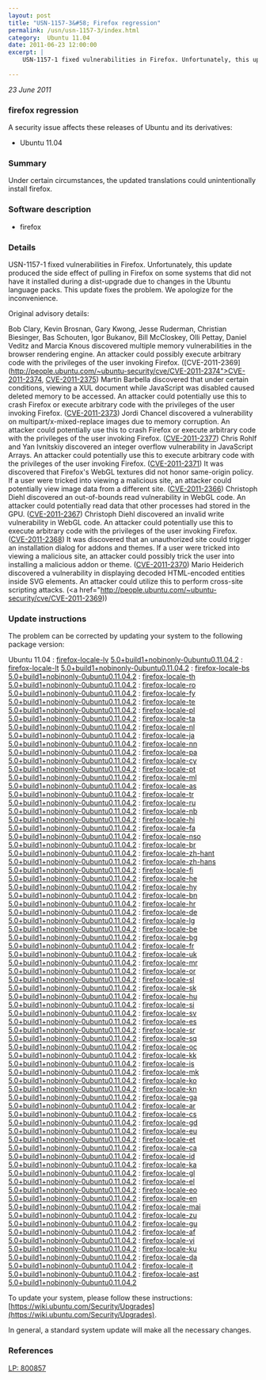 ```yaml
---
layout: post
title: "USN-1157-3&#58; Firefox regression"
permalink: /usn/usn-1157-3/index.html
category:  Ubuntu 11.04
date: 2011-06-23 12:00:00
excerpt: |
    USN-1157-1 fixed vulnerabilities in Firefox. Unfortunately, this update produced the side effect of pulling in Firefox on some systems that did not have it installed during a dist-upgrade due to changes in the Ubuntu language packs. This update fixes the problem. We apologize for the inconvenience.
    
--- 
```

 
 

*23 June 2011*

### firefox regression

A security issue affects these releases of Ubuntu and its derivatives:

* Ubuntu 11.04

### Summary

Under certain circumstances, the updated translations could unintentionally install firefox.

### Software description

* firefox 

### Details

USN-1157-1 fixed vulnerabilities in Firefox. Unfortunately, this update produced the side effect of pulling in Firefox on some systems that did not have it installed during a dist-upgrade due to changes in the Ubuntu language packs. This update fixes the problem. We apologize for the inconvenience.

Original advisory details:

 Bob Clary, Kevin Brosnan, Gary Kwong, Jesse Ruderman, Christian Biesinger, Bas Schouten, Igor Bukanov, Bill McCloskey, Olli Pettay, Daniel Veditz and Marcia Knous discovered multiple memory vulnerabilities in the browser rendering engine. An attacker could possibly execute arbitrary code with the privileges of the user invoking Firefox. ([CVE-2011-2369](http://people.ubuntu.com/~ubuntu-security/cve/CVE-2011-2374">CVE-2011-2374</a>, <a href="http://people.ubuntu.com/~ubuntu-security/cve/CVE-2011-2375">CVE-2011-2375</a>) Martin Barbella discovered that under certain conditions, viewing a XUL document while JavaScript was disabled caused deleted memory to be accessed. An attacker could potentially use this to crash Firefox or execute arbitrary code with the privileges of the user invoking Firefox. (<a href="http://people.ubuntu.com/~ubuntu-security/cve/CVE-2011-2373">CVE-2011-2373</a>) Jordi Chancel discovered a vulnerability on multipart/x-mixed-replace images due to memory corruption. An attacker could potentially use this to crash Firefox or execute arbitrary code with the privileges of the user invoking Firefox. (<a href="http://people.ubuntu.com/~ubuntu-security/cve/CVE-2011-2377">CVE-2011-2377</a>) Chris Rohlf and Yan Ivnitskiy discovered an integer overflow vulnerability in JavaScript Arrays. An attacker could potentially use this to execute arbitrary code with the privileges of the user invoking Firefox. (<a href="http://people.ubuntu.com/~ubuntu-security/cve/CVE-2011-2371">CVE-2011-2371</a>) It was discovered that Firefox&#39;s WebGL textures did not honor same-origin policy. If a user were tricked into viewing a malicious site, an attacker could potentially view image data from a different site. (<a href="http://people.ubuntu.com/~ubuntu-security/cve/CVE-2011-2366">CVE-2011-2366</a>) Christoph Diehl discovered an out-of-bounds read vulnerability in WebGL code. An attacker could potentially read data that other processes had stored in the GPU. (<a href="http://people.ubuntu.com/~ubuntu-security/cve/CVE-2011-2367">CVE-2011-2367</a>) Christoph Diehl discovered an invalid write vulnerability in WebGL code. An attacker could potentially use this to execute arbitrary code with the privileges of the user invoking Firefox. (<a href="http://people.ubuntu.com/~ubuntu-security/cve/CVE-2011-2368">CVE-2011-2368</a>) It was discovered that an unauthorized site could trigger an installation dialog for addons and themes. If a user were tricked into viewing a malicious site, an attacker could possibly trick the user into installing a malicious addon or theme. (<a href="http://people.ubuntu.com/~ubuntu-security/cve/CVE-2011-2370">CVE-2011-2370</a>) Mario Heiderich discovered a vulnerability in displaying decoded HTML-encoded entities inside SVG elements. An attacker could utilize this to perform cross-site scripting attacks. (<a href="http://people.ubuntu.com/~ubuntu-security/cve/CVE-2011-2369)) 

### Update instructions

The problem can be corrected by updating your system to the following package version:

Ubuntu 11.04
 : [firefox-locale-lv](https://launchpad.net/ubuntu/+source/firefox) <span> [5.0+build1+nobinonly-0ubuntu0.11.04.2](https://launchpad.net/ubuntu/+source/firefox/5.0+build1+nobinonly-0ubuntu0.11.04.2) </span> 
 : [firefox-locale-lt](https://launchpad.net/ubuntu/+source/firefox) <span> [5.0+build1+nobinonly-0ubuntu0.11.04.2](https://launchpad.net/ubuntu/+source/firefox/5.0+build1+nobinonly-0ubuntu0.11.04.2) </span> 
 : [firefox-locale-bs](https://launchpad.net/ubuntu/+source/firefox) <span> [5.0+build1+nobinonly-0ubuntu0.11.04.2](https://launchpad.net/ubuntu/+source/firefox/5.0+build1+nobinonly-0ubuntu0.11.04.2) </span> 
 : [firefox-locale-th](https://launchpad.net/ubuntu/+source/firefox) <span> [5.0+build1+nobinonly-0ubuntu0.11.04.2](https://launchpad.net/ubuntu/+source/firefox/5.0+build1+nobinonly-0ubuntu0.11.04.2) </span> 
 : [firefox-locale-ro](https://launchpad.net/ubuntu/+source/firefox) <span> [5.0+build1+nobinonly-0ubuntu0.11.04.2](https://launchpad.net/ubuntu/+source/firefox/5.0+build1+nobinonly-0ubuntu0.11.04.2) </span> 
 : [firefox-locale-fy](https://launchpad.net/ubuntu/+source/firefox) <span> [5.0+build1+nobinonly-0ubuntu0.11.04.2](https://launchpad.net/ubuntu/+source/firefox/5.0+build1+nobinonly-0ubuntu0.11.04.2) </span> 
 : [firefox-locale-te](https://launchpad.net/ubuntu/+source/firefox) <span> [5.0+build1+nobinonly-0ubuntu0.11.04.2](https://launchpad.net/ubuntu/+source/firefox/5.0+build1+nobinonly-0ubuntu0.11.04.2) </span> 
 : [firefox-locale-pl](https://launchpad.net/ubuntu/+source/firefox) <span> [5.0+build1+nobinonly-0ubuntu0.11.04.2](https://launchpad.net/ubuntu/+source/firefox/5.0+build1+nobinonly-0ubuntu0.11.04.2) </span> 
 : [firefox-locale-ta](https://launchpad.net/ubuntu/+source/firefox) <span> [5.0+build1+nobinonly-0ubuntu0.11.04.2](https://launchpad.net/ubuntu/+source/firefox/5.0+build1+nobinonly-0ubuntu0.11.04.2) </span> 
 : [firefox-locale-nl](https://launchpad.net/ubuntu/+source/firefox) <span> [5.0+build1+nobinonly-0ubuntu0.11.04.2](https://launchpad.net/ubuntu/+source/firefox/5.0+build1+nobinonly-0ubuntu0.11.04.2) </span> 
 : [firefox-locale-ja](https://launchpad.net/ubuntu/+source/firefox) <span> [5.0+build1+nobinonly-0ubuntu0.11.04.2](https://launchpad.net/ubuntu/+source/firefox/5.0+build1+nobinonly-0ubuntu0.11.04.2) </span> 
 : [firefox-locale-nn](https://launchpad.net/ubuntu/+source/firefox) <span> [5.0+build1+nobinonly-0ubuntu0.11.04.2](https://launchpad.net/ubuntu/+source/firefox/5.0+build1+nobinonly-0ubuntu0.11.04.2) </span> 
 : [firefox-locale-pa](https://launchpad.net/ubuntu/+source/firefox) <span> [5.0+build1+nobinonly-0ubuntu0.11.04.2](https://launchpad.net/ubuntu/+source/firefox/5.0+build1+nobinonly-0ubuntu0.11.04.2) </span> 
 : [firefox-locale-cy](https://launchpad.net/ubuntu/+source/firefox) <span> [5.0+build1+nobinonly-0ubuntu0.11.04.2](https://launchpad.net/ubuntu/+source/firefox/5.0+build1+nobinonly-0ubuntu0.11.04.2) </span> 
 : [firefox-locale-pt](https://launchpad.net/ubuntu/+source/firefox) <span> [5.0+build1+nobinonly-0ubuntu0.11.04.2](https://launchpad.net/ubuntu/+source/firefox/5.0+build1+nobinonly-0ubuntu0.11.04.2) </span> 
 : [firefox-locale-ml](https://launchpad.net/ubuntu/+source/firefox) <span> [5.0+build1+nobinonly-0ubuntu0.11.04.2](https://launchpad.net/ubuntu/+source/firefox/5.0+build1+nobinonly-0ubuntu0.11.04.2) </span> 
 : [firefox-locale-as](https://launchpad.net/ubuntu/+source/firefox) <span> [5.0+build1+nobinonly-0ubuntu0.11.04.2](https://launchpad.net/ubuntu/+source/firefox/5.0+build1+nobinonly-0ubuntu0.11.04.2) </span> 
 : [firefox-locale-tr](https://launchpad.net/ubuntu/+source/firefox) <span> [5.0+build1+nobinonly-0ubuntu0.11.04.2](https://launchpad.net/ubuntu/+source/firefox/5.0+build1+nobinonly-0ubuntu0.11.04.2) </span> 
 : [firefox-locale-ru](https://launchpad.net/ubuntu/+source/firefox) <span> [5.0+build1+nobinonly-0ubuntu0.11.04.2](https://launchpad.net/ubuntu/+source/firefox/5.0+build1+nobinonly-0ubuntu0.11.04.2) </span> 
 : [firefox-locale-nb](https://launchpad.net/ubuntu/+source/firefox) <span> [5.0+build1+nobinonly-0ubuntu0.11.04.2](https://launchpad.net/ubuntu/+source/firefox/5.0+build1+nobinonly-0ubuntu0.11.04.2) </span> 
 : [firefox-locale-hi](https://launchpad.net/ubuntu/+source/firefox) <span> [5.0+build1+nobinonly-0ubuntu0.11.04.2](https://launchpad.net/ubuntu/+source/firefox/5.0+build1+nobinonly-0ubuntu0.11.04.2) </span> 
 : [firefox-locale-fa](https://launchpad.net/ubuntu/+source/firefox) <span> [5.0+build1+nobinonly-0ubuntu0.11.04.2](https://launchpad.net/ubuntu/+source/firefox/5.0+build1+nobinonly-0ubuntu0.11.04.2) </span> 
 : [firefox-locale-nso](https://launchpad.net/ubuntu/+source/firefox) <span> [5.0+build1+nobinonly-0ubuntu0.11.04.2](https://launchpad.net/ubuntu/+source/firefox/5.0+build1+nobinonly-0ubuntu0.11.04.2) </span> 
 : [firefox-locale-br](https://launchpad.net/ubuntu/+source/firefox) <span> [5.0+build1+nobinonly-0ubuntu0.11.04.2](https://launchpad.net/ubuntu/+source/firefox/5.0+build1+nobinonly-0ubuntu0.11.04.2) </span> 
 : [firefox-locale-zh-hant](https://launchpad.net/ubuntu/+source/firefox) <span> [5.0+build1+nobinonly-0ubuntu0.11.04.2](https://launchpad.net/ubuntu/+source/firefox/5.0+build1+nobinonly-0ubuntu0.11.04.2) </span> 
 : [firefox-locale-zh-hans](https://launchpad.net/ubuntu/+source/firefox) <span> [5.0+build1+nobinonly-0ubuntu0.11.04.2](https://launchpad.net/ubuntu/+source/firefox/5.0+build1+nobinonly-0ubuntu0.11.04.2) </span> 
 : [firefox-locale-fi](https://launchpad.net/ubuntu/+source/firefox) <span> [5.0+build1+nobinonly-0ubuntu0.11.04.2](https://launchpad.net/ubuntu/+source/firefox/5.0+build1+nobinonly-0ubuntu0.11.04.2) </span> 
 : [firefox-locale-he](https://launchpad.net/ubuntu/+source/firefox) <span> [5.0+build1+nobinonly-0ubuntu0.11.04.2](https://launchpad.net/ubuntu/+source/firefox/5.0+build1+nobinonly-0ubuntu0.11.04.2) </span> 
 : [firefox-locale-hy](https://launchpad.net/ubuntu/+source/firefox) <span> [5.0+build1+nobinonly-0ubuntu0.11.04.2](https://launchpad.net/ubuntu/+source/firefox/5.0+build1+nobinonly-0ubuntu0.11.04.2) </span> 
 : [firefox-locale-bn](https://launchpad.net/ubuntu/+source/firefox) <span> [5.0+build1+nobinonly-0ubuntu0.11.04.2](https://launchpad.net/ubuntu/+source/firefox/5.0+build1+nobinonly-0ubuntu0.11.04.2) </span> 
 : [firefox-locale-hr](https://launchpad.net/ubuntu/+source/firefox) <span> [5.0+build1+nobinonly-0ubuntu0.11.04.2](https://launchpad.net/ubuntu/+source/firefox/5.0+build1+nobinonly-0ubuntu0.11.04.2) </span> 
 : [firefox-locale-de](https://launchpad.net/ubuntu/+source/firefox) <span> [5.0+build1+nobinonly-0ubuntu0.11.04.2](https://launchpad.net/ubuntu/+source/firefox/5.0+build1+nobinonly-0ubuntu0.11.04.2) </span> 
 : [firefox-locale-lg](https://launchpad.net/ubuntu/+source/firefox) <span> [5.0+build1+nobinonly-0ubuntu0.11.04.2](https://launchpad.net/ubuntu/+source/firefox/5.0+build1+nobinonly-0ubuntu0.11.04.2) </span> 
 : [firefox-locale-be](https://launchpad.net/ubuntu/+source/firefox) <span> [5.0+build1+nobinonly-0ubuntu0.11.04.2](https://launchpad.net/ubuntu/+source/firefox/5.0+build1+nobinonly-0ubuntu0.11.04.2) </span> 
 : [firefox-locale-bg](https://launchpad.net/ubuntu/+source/firefox) <span> [5.0+build1+nobinonly-0ubuntu0.11.04.2](https://launchpad.net/ubuntu/+source/firefox/5.0+build1+nobinonly-0ubuntu0.11.04.2) </span> 
 : [firefox-locale-fr](https://launchpad.net/ubuntu/+source/firefox) <span> [5.0+build1+nobinonly-0ubuntu0.11.04.2](https://launchpad.net/ubuntu/+source/firefox/5.0+build1+nobinonly-0ubuntu0.11.04.2) </span> 
 : [firefox-locale-uk](https://launchpad.net/ubuntu/+source/firefox) <span> [5.0+build1+nobinonly-0ubuntu0.11.04.2](https://launchpad.net/ubuntu/+source/firefox/5.0+build1+nobinonly-0ubuntu0.11.04.2) </span> 
 : [firefox-locale-mr](https://launchpad.net/ubuntu/+source/firefox) <span> [5.0+build1+nobinonly-0ubuntu0.11.04.2](https://launchpad.net/ubuntu/+source/firefox/5.0+build1+nobinonly-0ubuntu0.11.04.2) </span> 
 : [firefox-locale-or](https://launchpad.net/ubuntu/+source/firefox) <span> [5.0+build1+nobinonly-0ubuntu0.11.04.2](https://launchpad.net/ubuntu/+source/firefox/5.0+build1+nobinonly-0ubuntu0.11.04.2) </span> 
 : [firefox-locale-sl](https://launchpad.net/ubuntu/+source/firefox) <span> [5.0+build1+nobinonly-0ubuntu0.11.04.2](https://launchpad.net/ubuntu/+source/firefox/5.0+build1+nobinonly-0ubuntu0.11.04.2) </span> 
 : [firefox-locale-sk](https://launchpad.net/ubuntu/+source/firefox) <span> [5.0+build1+nobinonly-0ubuntu0.11.04.2](https://launchpad.net/ubuntu/+source/firefox/5.0+build1+nobinonly-0ubuntu0.11.04.2) </span> 
 : [firefox-locale-hu](https://launchpad.net/ubuntu/+source/firefox) <span> [5.0+build1+nobinonly-0ubuntu0.11.04.2](https://launchpad.net/ubuntu/+source/firefox/5.0+build1+nobinonly-0ubuntu0.11.04.2) </span> 
 : [firefox-locale-si](https://launchpad.net/ubuntu/+source/firefox) <span> [5.0+build1+nobinonly-0ubuntu0.11.04.2](https://launchpad.net/ubuntu/+source/firefox/5.0+build1+nobinonly-0ubuntu0.11.04.2) </span> 
 : [firefox-locale-sv](https://launchpad.net/ubuntu/+source/firefox) <span> [5.0+build1+nobinonly-0ubuntu0.11.04.2](https://launchpad.net/ubuntu/+source/firefox/5.0+build1+nobinonly-0ubuntu0.11.04.2) </span> 
 : [firefox-locale-es](https://launchpad.net/ubuntu/+source/firefox) <span> [5.0+build1+nobinonly-0ubuntu0.11.04.2](https://launchpad.net/ubuntu/+source/firefox/5.0+build1+nobinonly-0ubuntu0.11.04.2) </span> 
 : [firefox-locale-sr](https://launchpad.net/ubuntu/+source/firefox) <span> [5.0+build1+nobinonly-0ubuntu0.11.04.2](https://launchpad.net/ubuntu/+source/firefox/5.0+build1+nobinonly-0ubuntu0.11.04.2) </span> 
 : [firefox-locale-sq](https://launchpad.net/ubuntu/+source/firefox) <span> [5.0+build1+nobinonly-0ubuntu0.11.04.2](https://launchpad.net/ubuntu/+source/firefox/5.0+build1+nobinonly-0ubuntu0.11.04.2) </span> 
 : [firefox-locale-oc](https://launchpad.net/ubuntu/+source/firefox) <span> [5.0+build1+nobinonly-0ubuntu0.11.04.2](https://launchpad.net/ubuntu/+source/firefox/5.0+build1+nobinonly-0ubuntu0.11.04.2) </span> 
 : [firefox-locale-kk](https://launchpad.net/ubuntu/+source/firefox) <span> [5.0+build1+nobinonly-0ubuntu0.11.04.2](https://launchpad.net/ubuntu/+source/firefox/5.0+build1+nobinonly-0ubuntu0.11.04.2) </span> 
 : [firefox-locale-is](https://launchpad.net/ubuntu/+source/firefox) <span> [5.0+build1+nobinonly-0ubuntu0.11.04.2](https://launchpad.net/ubuntu/+source/firefox/5.0+build1+nobinonly-0ubuntu0.11.04.2) </span> 
 : [firefox-locale-mk](https://launchpad.net/ubuntu/+source/firefox) <span> [5.0+build1+nobinonly-0ubuntu0.11.04.2](https://launchpad.net/ubuntu/+source/firefox/5.0+build1+nobinonly-0ubuntu0.11.04.2) </span> 
 : [firefox-locale-ko](https://launchpad.net/ubuntu/+source/firefox) <span> [5.0+build1+nobinonly-0ubuntu0.11.04.2](https://launchpad.net/ubuntu/+source/firefox/5.0+build1+nobinonly-0ubuntu0.11.04.2) </span> 
 : [firefox-locale-kn](https://launchpad.net/ubuntu/+source/firefox) <span> [5.0+build1+nobinonly-0ubuntu0.11.04.2](https://launchpad.net/ubuntu/+source/firefox/5.0+build1+nobinonly-0ubuntu0.11.04.2) </span> 
 : [firefox-locale-ga](https://launchpad.net/ubuntu/+source/firefox) <span> [5.0+build1+nobinonly-0ubuntu0.11.04.2](https://launchpad.net/ubuntu/+source/firefox/5.0+build1+nobinonly-0ubuntu0.11.04.2) </span> 
 : [firefox-locale-ar](https://launchpad.net/ubuntu/+source/firefox) <span> [5.0+build1+nobinonly-0ubuntu0.11.04.2](https://launchpad.net/ubuntu/+source/firefox/5.0+build1+nobinonly-0ubuntu0.11.04.2) </span> 
 : [firefox-locale-cs](https://launchpad.net/ubuntu/+source/firefox) <span> [5.0+build1+nobinonly-0ubuntu0.11.04.2](https://launchpad.net/ubuntu/+source/firefox/5.0+build1+nobinonly-0ubuntu0.11.04.2) </span> 
 : [firefox-locale-gd](https://launchpad.net/ubuntu/+source/firefox) <span> [5.0+build1+nobinonly-0ubuntu0.11.04.2](https://launchpad.net/ubuntu/+source/firefox/5.0+build1+nobinonly-0ubuntu0.11.04.2) </span> 
 : [firefox-locale-eu](https://launchpad.net/ubuntu/+source/firefox) <span> [5.0+build1+nobinonly-0ubuntu0.11.04.2](https://launchpad.net/ubuntu/+source/firefox/5.0+build1+nobinonly-0ubuntu0.11.04.2) </span> 
 : [firefox-locale-et](https://launchpad.net/ubuntu/+source/firefox) <span> [5.0+build1+nobinonly-0ubuntu0.11.04.2](https://launchpad.net/ubuntu/+source/firefox/5.0+build1+nobinonly-0ubuntu0.11.04.2) </span> 
 : [firefox-locale-ca](https://launchpad.net/ubuntu/+source/firefox) <span> [5.0+build1+nobinonly-0ubuntu0.11.04.2](https://launchpad.net/ubuntu/+source/firefox/5.0+build1+nobinonly-0ubuntu0.11.04.2) </span> 
 : [firefox-locale-id](https://launchpad.net/ubuntu/+source/firefox) <span> [5.0+build1+nobinonly-0ubuntu0.11.04.2](https://launchpad.net/ubuntu/+source/firefox/5.0+build1+nobinonly-0ubuntu0.11.04.2) </span> 
 : [firefox-locale-ka](https://launchpad.net/ubuntu/+source/firefox) <span> [5.0+build1+nobinonly-0ubuntu0.11.04.2](https://launchpad.net/ubuntu/+source/firefox/5.0+build1+nobinonly-0ubuntu0.11.04.2) </span> 
 : [firefox-locale-gl](https://launchpad.net/ubuntu/+source/firefox) <span> [5.0+build1+nobinonly-0ubuntu0.11.04.2](https://launchpad.net/ubuntu/+source/firefox/5.0+build1+nobinonly-0ubuntu0.11.04.2) </span> 
 : [firefox-locale-el](https://launchpad.net/ubuntu/+source/firefox) <span> [5.0+build1+nobinonly-0ubuntu0.11.04.2](https://launchpad.net/ubuntu/+source/firefox/5.0+build1+nobinonly-0ubuntu0.11.04.2) </span> 
 : [firefox-locale-eo](https://launchpad.net/ubuntu/+source/firefox) <span> [5.0+build1+nobinonly-0ubuntu0.11.04.2](https://launchpad.net/ubuntu/+source/firefox/5.0+build1+nobinonly-0ubuntu0.11.04.2) </span> 
 : [firefox-locale-en](https://launchpad.net/ubuntu/+source/firefox) <span> [5.0+build1+nobinonly-0ubuntu0.11.04.2](https://launchpad.net/ubuntu/+source/firefox/5.0+build1+nobinonly-0ubuntu0.11.04.2) </span> 
 : [firefox-locale-mai](https://launchpad.net/ubuntu/+source/firefox) <span> [5.0+build1+nobinonly-0ubuntu0.11.04.2](https://launchpad.net/ubuntu/+source/firefox/5.0+build1+nobinonly-0ubuntu0.11.04.2) </span> 
 : [firefox-locale-zu](https://launchpad.net/ubuntu/+source/firefox) <span> [5.0+build1+nobinonly-0ubuntu0.11.04.2](https://launchpad.net/ubuntu/+source/firefox/5.0+build1+nobinonly-0ubuntu0.11.04.2) </span> 
 : [firefox-locale-gu](https://launchpad.net/ubuntu/+source/firefox) <span> [5.0+build1+nobinonly-0ubuntu0.11.04.2](https://launchpad.net/ubuntu/+source/firefox/5.0+build1+nobinonly-0ubuntu0.11.04.2) </span> 
 : [firefox-locale-af](https://launchpad.net/ubuntu/+source/firefox) <span> [5.0+build1+nobinonly-0ubuntu0.11.04.2](https://launchpad.net/ubuntu/+source/firefox/5.0+build1+nobinonly-0ubuntu0.11.04.2) </span> 
 : [firefox-locale-vi](https://launchpad.net/ubuntu/+source/firefox) <span> [5.0+build1+nobinonly-0ubuntu0.11.04.2](https://launchpad.net/ubuntu/+source/firefox/5.0+build1+nobinonly-0ubuntu0.11.04.2) </span> 
 : [firefox-locale-ku](https://launchpad.net/ubuntu/+source/firefox) <span> [5.0+build1+nobinonly-0ubuntu0.11.04.2](https://launchpad.net/ubuntu/+source/firefox/5.0+build1+nobinonly-0ubuntu0.11.04.2) </span> 
 : [firefox-locale-da](https://launchpad.net/ubuntu/+source/firefox) <span> [5.0+build1+nobinonly-0ubuntu0.11.04.2](https://launchpad.net/ubuntu/+source/firefox/5.0+build1+nobinonly-0ubuntu0.11.04.2) </span> 
 : [firefox-locale-it](https://launchpad.net/ubuntu/+source/firefox) <span> [5.0+build1+nobinonly-0ubuntu0.11.04.2](https://launchpad.net/ubuntu/+source/firefox/5.0+build1+nobinonly-0ubuntu0.11.04.2) </span> 
 : [firefox-locale-ast](https://launchpad.net/ubuntu/+source/firefox) <span> [5.0+build1+nobinonly-0ubuntu0.11.04.2](https://launchpad.net/ubuntu/+source/firefox/5.0+build1+nobinonly-0ubuntu0.11.04.2) </span> 

To update your system, please follow these instructions: [https://wiki.ubuntu.com/Security/Upgrades](https://wiki.ubuntu.com/Security/Upgrades).

In general, a standard system update will make all the necessary changes. 

### References

 
 [LP: 800857](https://launchpad.net/bugs/800857)
 

